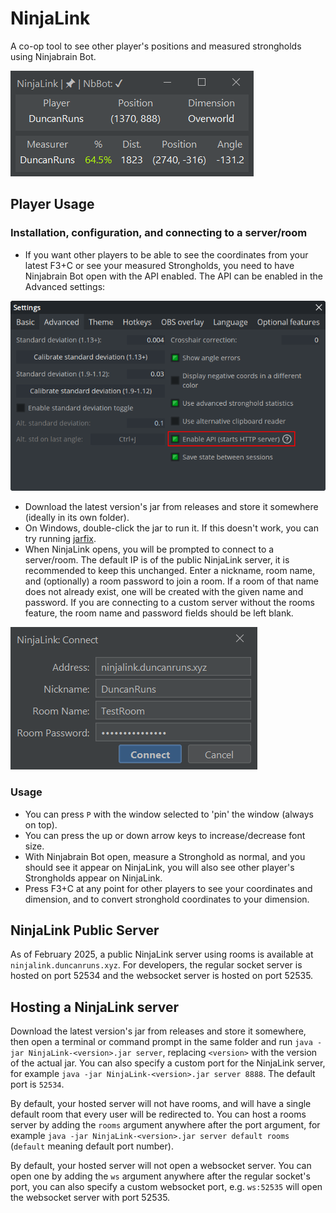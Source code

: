 # NinjaLink

A co-op tool to see other player's positions and measured strongholds using Ninjabrain Bot.

![The NinjaLink Client Application](NinjaLink.png)

## Player Usage

### Installation, configuration, and connecting to a server/room

- If you want other players to be able to see the coordinates from your latest F3+C or see your measured Strongholds,
  you need to have Ninjabrain Bot open with the API enabled. The API can be enabled in the Advanced settings:

![Ninjabrain Bot Advanced settings menu with Enable API highlighted with a red box.](NinjabrainBotSetting.png)

- Download the latest version's jar from releases and store it somewhere (ideally in its own folder).
- On Windows, double-click the jar to run it. If this doesn't work, you can try
  running [jarfix](https://johann.loefflmann.net/downloads/jarfix.exe).
- When NinjaLink opens, you will be prompted to connect to a server/room. The default IP is of the public NinjaLink
  server, it is recommended to keep this unchanged. Enter a nickname, room name, and (optionally) a room password to
  join a room. If a room of that name does not already exist, one will be created with the given name and password. If
  you are connecting to a custom server without the rooms feature, the room name and password fields should be left
  blank.

![The Connection Prompt for NinjaLink](connect.png)

### Usage

- You can press `P` with the window selected to 'pin' the window (always on top).
- You can press the up or down arrow keys to increase/decrease font size.
- With Ninjabrain Bot open, measure a Stronghold as normal, and you should see it appear on NinjaLink, you will also see
  other player's Strongholds appear on NinjaLink.
- Press F3+C at any point for other players to see your coordinates and dimension, and to convert stronghold coordinates
  to your dimension.

## NinjaLink Public Server

As of February 2025, a public NinjaLink server using rooms is available at `ninjalink.duncanruns.xyz`. For developers,
the regular socket server is hosted on port 52534 and the websocket server is hosted on port 52535.

## Hosting a NinjaLink server

Download the latest version's jar from releases and store it somewhere, then open a terminal or command prompt in the
same folder and run `java -jar NinjaLink-<version>.jar server`, replacing `<version>` with the version of the actual
jar. You can also specify a custom port for the NinjaLink server, for example
`java -jar NinjaLink-<version>.jar server 8888`. The default port is `52534`.

By default, your hosted server will not have rooms, and will have a single default room that every user will be
redirected to. You can host a rooms server by adding the `rooms` argument anywhere after the port argument, for example
`java -jar NinjaLink-<version>.jar server default rooms` (`default` meaning default port number).

By default, your hosted server will not open a websocket server. You can open one by adding the `ws` argument anywhere
after the regular socket's port, you can also specify a custom websocket port, e.g. `ws:52535` will open the websocket
server with port 52535.